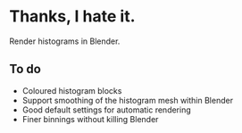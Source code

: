 # Thanks, I hate it.
Render histograms in Blender.

To do
-----
* Coloured histogram blocks
* Support smoothing of the histogram mesh within Blender
* Good default settings for automatic rendering
* Finer binnings without killing Blender
